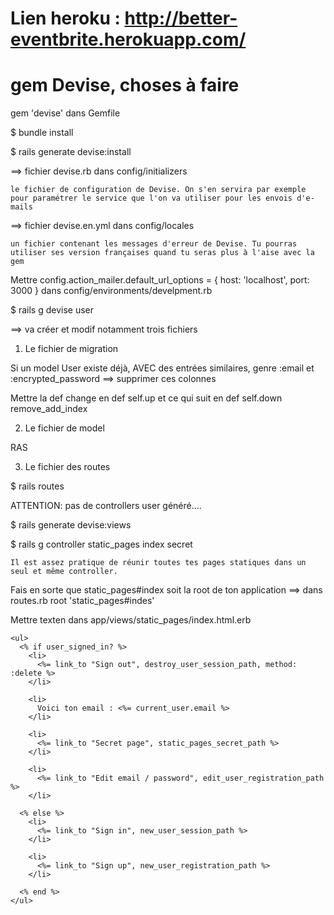 # Lien heroku : http://better-eventbrite.herokuapp.com/

# gem Devise, choses à faire

gem 'devise' dans Gemfile

$ bundle install

$ rails generate devise:install

==> fichier devise.rb dans config/initializers

    le fichier de configuration de Devise. On s'en servira par exemple pour paramétrer le service que l'on va utiliser pour les envois d'e-mails

==> fichier devise.en.yml dans config/locales

    un fichier contenant les messages d'erreur de Devise. Tu pourras utiliser ses version françaises quand tu seras plus à l'aise avec la gem

Mettre config.action_mailer.default_url_options = { host: 'localhost', port: 3000 } dans config/environments/develpment.rb

$ rails g devise user 

==> va créer et modif notamment trois fichiers

1) Le fichier de migration

Si un model User existe déjà, AVEC des entrées similaires, genre :email et :encrypted_password
==> supprimer ces colonnes

Mettre la def change en def self.up et ce qui suit en def self.down remove_add_index

2) Le fichier de model

RAS

3) Le fichier des routes

$ rails routes 

ATTENTION: pas de controllers user généré....

$ rails generate devise:views

$ rails g controller static_pages index secret

    Il est assez pratique de réunir toutes tes pages statiques dans un seul et même controller.

Fais en sorte que static_pages#index soit la root de ton application
==> dans routes.rb root 'static_pages#indes'

Mettre texten dans app/views/static_pages/index.html.erb 

	<ul>
	  <% if user_signed_in? %>
	    <li>
	      <%= link_to "Sign out", destroy_user_session_path, method: :delete %>
	    </li>

	    <li>
	      Voici ton email : <%= current_user.email %>
	    </li>

	    <li>
	      <%= link_to "Secret page", static_pages_secret_path %>
	    </li>

	    <li>
	      <%= link_to "Edit email / password", edit_user_registration_path %>
	    </li>

	  <% else %>
	    <li>    
	      <%= link_to "Sign in", new_user_session_path %>
	    </li>

	    <li>
	      <%= link_to "Sign up", new_user_registration_path %>
	    </li>

	  <% end %>
	</ul>




